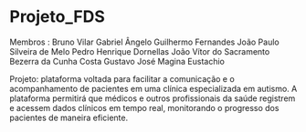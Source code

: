 # Projeto_FDS
Membros : Bruno Vilar 
Gabriel Ângelo 
Guilhermo Fernandes
João Paulo Silveira de Melo 
Pedro Henrique Dornellas 
João Vítor do Sacramento Bezerra da Cunha Costa
Gustavo José Magina Eustachio


Projeto: plataforma voltada para facilitar a comunicação e o acompanhamento de pacientes em uma clínica especializada em autismo. A plataforma permitirá que médicos e outros profissionais da saúde registrem e acessem dados clínicos em tempo real, monitorando o progresso dos pacientes de maneira eficiente.
